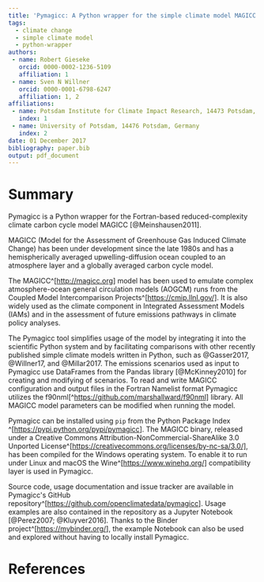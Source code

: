 ```yaml
---
title: 'Pymagicc: A Python wrapper for the simple climate model MAGICC'
tags:
  - climate change
  - simple climate model
  - python-wrapper
authors:
 - name: Robert Gieseke
   orcid: 0000-0002-1236-5109
   affiliation: 1
 - name: Sven N Willner
   orcid: 0000-0001-6798-6247
   affiliation: 1, 2
affiliations:
 - name: Potsdam Institute for Climate Impact Research, 14473 Potsdam, Germany
   index: 1
 - name: University of Potsdam, 14476 Potsdam, Germany
   index: 2
date: 01 December 2017
bibliography: paper.bib
output: pdf_document
---
```


# Summary

Pymagicc is a Python wrapper for the Fortran-based reduced-complexity
climate carbon cycle model MAGICC [@Meinshausen2011].

MAGICC (Model for the Assessment of Greenhouse Gas Induced Climate Change) has
been under development since the late 1980s and has a hemispherically averaged upwelling-diffusion ocean coupled to an atmosphere layer and a globally averaged carbon cycle model.

The MAGICC^[http://magicc.org] model has been used to emulate complex
atmosphere-ocean general circulation models (AOGCM) runs from the Coupled
Model Intercomparison Projects^[https://cmip.llnl.gov/].
It is also widely used as the climate component in Integrated Assessment Models (IAMs) and in the assessment of future emissions pathways in climate policy analyses.

The Pymagicc tool simplifies usage of the model by integrating it into the
scientific Python system and by facilitating comparisons with other recently
published simple climate models written in Python, such as
@Gasser2017, @Willner17, and @Millar2017.
The emissions scenarios used as input to Pymagicc
use DataFrames from the Pandas library [@McKinney2010] for creating and
modifying of scenarios.
To read and write MAGICC configuration and output files in the Fortran Namelist format Pymagicc utilizes the f90nml[^https://github.com/marshallward/f90nml] library.
All MAGICC model parameters can be modified when running the model.

Pymagicc can be installed using `pip` from the Python Package Index ^[<https://pypi.python.org/pypi/pymagicc>].
The MAGICC binary, released under a
Creative Commons Attribution-NonCommercial-ShareAlike 3.0 Unported
License^[https://creativecommons.org/licenses/by-nc-sa/3.0/], has been compiled
for the Windows operating system. To enable it to run under Linux and macOS the
Wine^[https://www.winehq.org/] compatibility layer is used in Pymagicc.

Source code, usage documentation and issue tracker are available in Pymagicc's GitHub
repository^[<https://github.com/openclimatedata/pymagicc>].
Usage examples are also contained in the repository as a Jupyter Notebook [@Perez2007; @Kluyver2016]. Thanks to the Binder project^[<https://mybinder.org/>], the example
Notebook can also be used and explored without having to locally install Pymagicc.

# References
